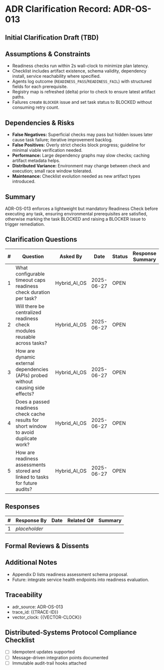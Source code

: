 # ADR Clarification Record: ADR-OS-013

## Initial Clarification Draft (TBD)


## Assumptions & Constraints
- Readiness checks run within 2s wall-clock to minimize plan latency.
- Checklist includes artifact existence, schema validity, dependency install, service reachability where specified.
- Agents log outcome (`READINESS_PASS`/`READINESS_FAIL`) with structured fields for each prerequisite.
- Registry map is refreshed (delta) prior to check to ensure latest artifact paths.
- Failures create `BLOCKER` issue and set task status to BLOCKED without consuming retry count.

## Dependencies & Risks
- **False Negatives:** Superficial checks may pass but hidden issues later cause task failure; iterative improvement backlog.
- **False Positives:** Overly strict checks block progress; guideline for minimal viable verification needed.
- **Performance:** Large dependency graphs may slow checks; caching artifact metadata helps.
- **Distributed Variance:** Environment may change between check and execution; small race window tolerated.
- **Maintenance:** Checklist evolution needed as new artifact types introduced.

## Summary
ADR-OS-013 enforces a lightweight but mandatory Readiness Check before executing any task, ensuring environmental prerequisites are satisfied, otherwise marking the task BLOCKED and raising a BLOCKER issue to trigger remediation.

## Clarification Questions
| # | Question | Asked By | Date | Status | Response Summary |
|---|----------|----------|------|--------|------------------|
| 1 | What configurable timeout caps readiness check duration per task? | Hybrid_AI_OS | 2025-06-27 | OPEN | |
| 2 | Will there be centralized readiness check modules reusable across tasks? | Hybrid_AI_OS | 2025-06-27 | OPEN | |
| 3 | How are dynamic external dependencies (APIs) probed without causing side effects? | Hybrid_AI_OS | 2025-06-27 | OPEN | |
| 4 | Does a passed readiness check cache results for short window to avoid duplicate work? | Hybrid_AI_OS | 2025-06-27 | OPEN | |
| 5 | How are readiness assessments stored and linked to tasks for future audits? | Hybrid_AI_OS | 2025-06-27 | OPEN | |

## Responses
| # | Response By | Date | Related Q# | Summary |
|---|-------------|------|------------|---------|
| 1 | _placeholder_ | | | |

## Formal Reviews & Dissents
<!-- Capture formal approvals, objections, and alternative viewpoints here. -->


## Additional Notes
- Appendix D lists readiness assessment schema proposal.
- Future: integrate service health endpoints into readiness evaluation.

## Traceability
- adr_source: ADR-OS-013
- trace_id: {{TRACE-ID}}
- vector_clock: {{VECTOR-CLOCK}}

## Distributed-Systems Protocol Compliance Checklist
- [ ] Idempotent updates supported
- [ ] Message-driven integration points documented
- [ ] Immutable audit-trail hooks attached 